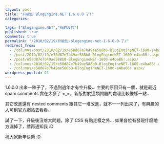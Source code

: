 ```yaml
---
layout: post
title: "升級到 BlogEngine.NET 1.6.0.0 了!"
categories:

tags: ["BlogEngine.NET","有的沒的"]
published: true
comments: true
permalink: "/2010/02/19/升級到-blogengine-net-1-6-0-0-了/"
redirect_from:
  - /columns/post/2010/02/19/e58d87e7b49ae588b0-BlogEngineNET-1600-e4ba86!.aspx/
  - /post/2010/02/19/e58d87e7b49ae588b0-BlogEngineNET-1600-e4ba86!.aspx/
  - /post/e58d87e7b49ae588b0-BlogEngineNET-1600-e4ba86!.aspx/
  - /columns/2010/02/19/e58d87e7b49ae588b0-BlogEngineNET-1600-e4ba86!.aspx/
  - /columns/e58d87e7b49ae588b0-BlogEngineNET-1600-e4ba86!.aspx/
wordpress_postid: 21
---
```


1.6.0.0 出來一陣子了，不過到過年才有空升級... 主要的原因只有一個，就是最近 spam comments 實在太多了 =_=，新版對於這類問題的處理比較像樣一點..

其它改進還有 nested comments 跟其它一堆改進，就不一一列出來了，有興趣的人可到[官方網站](http://www.codeplex.com/blogengine)去看看。

試了一下，升級後沒啥大問題，除了 CSS 有點走樣之外... 如果各位有發現什麼地方漏掉了，請再通知我 :D

祝大家新年快樂 :D
